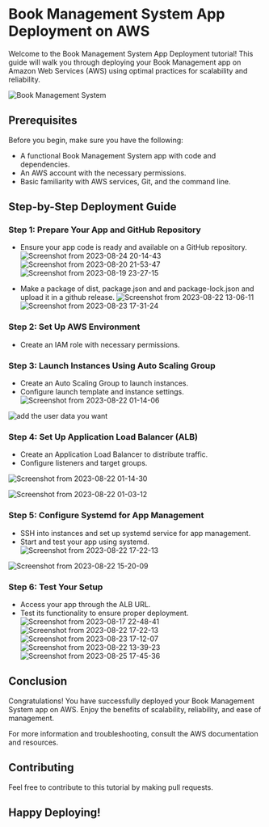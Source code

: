 # Book Management System App Deployment on AWS

Welcome to the Book Management System App Deployment tutorial! This guide will walk you through deploying your Book Management app on Amazon Web Services (AWS) using optimal practices for scalability and reliability.

![Book Management System](https://github.com/Ansam-02/Deployment-BookManagement/assets/137777479/9f497e75-78ce-4622-8688-b9c629675faf)


## Prerequisites

Before you begin, make sure you have the following:

- A functional Book Management System app with code and dependencies.
- An AWS account with the necessary permissions.
- Basic familiarity with AWS services, Git, and the command line.

## Step-by-Step Deployment Guide

### Step 1: Prepare Your App and GitHub Repository

- Ensure your app code is ready and available on a GitHub repository.
![Screenshot from 2023-08-24 20-14-43](https://github.com/Ansam-02/Deployment-BookManagement/assets/137777479/7aee5299-b4a6-4cc1-8897-47b461dc35cc)
![Screenshot from 2023-08-20 21-53-47](https://github.com/Ansam-02/Deployment-BookManagement/assets/137777479/5d142c21-4b20-4781-8c11-8ee586ac47a2)
![Screenshot from 2023-08-19 23-27-15](https://github.com/Ansam-02/Deployment-BookManagement/assets/137777479/55e1e5d5-a2b1-463d-9a43-1e1403756f5e)

- Make a package of dist, package.json and and package-lock.json and upload it in a github release.
![Screenshot from 2023-08-22 13-06-11](https://github.com/Ansam-02/Deployment-BookManagement/assets/137777479/f6600dd4-8bc3-4481-b979-24f3f6d6923e)
![Screenshot from 2023-08-23 17-31-24](https://github.com/Ansam-02/Deployment-BookManagement/assets/137777479/80605280-6e7e-462a-8125-8e9db96ec0a5)


### Step 2: Set Up AWS Environment

- Create an IAM role with necessary permissions.

### Step 3: Launch Instances Using Auto Scaling Group

- Create an Auto Scaling Group to launch instances.
- Configure launch template and instance settings.
![Screenshot from 2023-08-22 01-14-06](https://github.com/Ansam-02/Deployment-BookManagement/assets/137777479/b74f4bfd-c127-4de0-8ee9-968d0dc332d3)

![add the user data you want](https://github.com/Ansam-02/Deployment-BookManagement/assets/137777479/be7ddb1e-6e67-494a-bde9-d30f59b6418f)



### Step 4: Set Up Application Load Balancer (ALB)

- Create an Application Load Balancer to distribute traffic.
- Configure listeners and target groups.
  
 ![Screenshot from 2023-08-22 01-14-30](https://github.com/Ansam-02/Deployment-BookManagement/assets/137777479/77c78aff-a01e-4c3d-a12e-d473ba201caa)

![Screenshot from 2023-08-22 01-03-12](https://github.com/Ansam-02/Deployment-BookManagement/assets/137777479/8902521c-1a90-4d75-bcd6-4d617a52b878)



### Step 5: Configure Systemd for App Management

- SSH into instances and set up systemd service for app management.
- Start and test your app using systemd.
![Screenshot from 2023-08-22 17-22-13](https://github.com/Ansam-02/Deployment-BookManagement/assets/137777479/baf9a754-d863-4a75-9c83-7daa0e3e70bc)

![Screenshot from 2023-08-22 15-20-09](https://github.com/Ansam-02/Deployment-BookManagement/assets/137777479/cdbdaf8c-ab81-43a7-a342-a900ed62507a)


### Step 6: Test Your Setup

- Access your app through the ALB URL.
- Test its functionality to ensure proper deployment.
![Screenshot from 2023-08-17 22-48-41](https://github.com/Ansam-02/Deployment-BookManagement/assets/137777479/ae5e9bdd-a9c9-4eda-ace3-fcf961982246)
![Screenshot from 2023-08-22 17-22-13](https://github.com/Ansam-02/Deployment-BookManagement/assets/137777479/f36123a2-ec42-4b68-9a14-21faf7433706)
![Screenshot from 2023-08-23 17-12-07](https://github.com/Ansam-02/Deployment-BookManagement/assets/137777479/b0da11ef-155d-43cc-a7d0-aea64a145052)
![Screenshot from 2023-08-22 13-39-23](https://github.com/Ansam-02/Deployment-BookManagement/assets/137777479/3b1b3a80-174b-472e-8bc5-61f12605602b)
![Screenshot from 2023-08-25 17-45-36](https://github.com/Ansam-02/Deployment-BookManagement/assets/137777479/2529559e-c272-4736-aebf-8772b6f1f8aa)

## Conclusion

Congratulations! You have successfully deployed your Book Management System app on AWS. Enjoy the benefits of scalability, reliability, and ease of management.

For more information and troubleshooting, consult the AWS documentation and resources.

## Contributing

Feel free to contribute to this tutorial by making pull requests.


## Happy Deploying!
